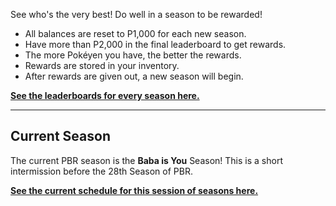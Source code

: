 See who's the very best! Do well in a season to be rewarded!

* All balances are reset to P1,000 for each new season.
* Have more than P2,000 in the final leaderboard to get rewards.
* The more Pokéyen you have, the better the rewards.
* Rewards are stored in your inventory.
* After rewards are given out, a new season will begin.

[**See the leaderboards for every season here.**](https://twitchplayspokemon.tv/leaderboard)
*****
## Current Season

The current PBR season is the **Baba is You** Season! This is a short intermission before the 28th Season of PBR. 

[**See the current schedule for this session of seasons here.**](https://www.reddit.com/r/twitchplayspokemon/comments/bhchph/season_schedule_the_tests_strike_back/)
